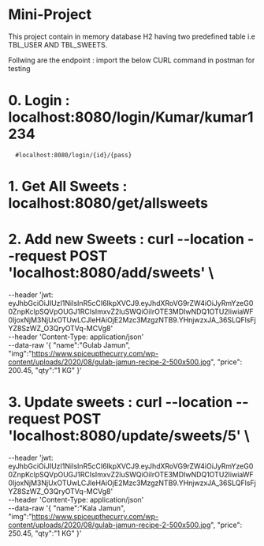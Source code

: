 # Mini-Project

This project contain in memory database H2 having two predefined table i.e TBL_USER AND TBL_SWEETS.

Follwing are the endpoint :
import the below CURL command in postman for testing

# 0. Login : localhost:8080/login/Kumar/kumar1234      
      #localhost:8080/login/{id}/{pass}

# 1. Get All Sweets :  localhost:8080/get/allsweets

# 2. Add new Sweets : curl --location --request POST 'localhost:8080/add/sweets' \
--header 'jwt: eyJhbGciOiJIUzI1NiIsInR5cCI6IkpXVCJ9.eyJhdXRoVG9rZW4iOiJyRmYzeG00ZnpKclpSQVpOUGJ1RCIsImxvZ2luSWQiOiIrOTE3MDIwNDQ1OTU2IiwiaWF0IjoxNjM3NjUxOTUwLCJleHAiOjE2Mzc3MzgzNTB9.YHnjwzxJA_36SLQFlsFjYZ8SzWZ_O3QryOTVq-MCVg8' \
--header 'Content-Type: application/json' \
--data-raw '{
    "name":"Gulab Jamun",
    "img":"https://www.spiceupthecurry.com/wp-content/uploads/2020/08/gulab-jamun-recipe-2-500x500.jpg",
    "price": 200.45,
    "qty":"1 KG"
}'

# 3. Update sweets : curl --location --request POST 'localhost:8080/update/sweets/5' \
--header 'jwt: eyJhbGciOiJIUzI1NiIsInR5cCI6IkpXVCJ9.eyJhdXRoVG9rZW4iOiJyRmYzeG00ZnpKclpSQVpOUGJ1RCIsImxvZ2luSWQiOiIrOTE3MDIwNDQ1OTU2IiwiaWF0IjoxNjM3NjUxOTUwLCJleHAiOjE2Mzc3MzgzNTB9.YHnjwzxJA_36SLQFlsFjYZ8SzWZ_O3QryOTVq-MCVg8' \
--header 'Content-Type: application/json' \
--data-raw '{
    "name":"Kala Jamun",
    "img":"https://www.spiceupthecurry.com/wp-content/uploads/2020/08/gulab-jamun-recipe-2-500x500.jpg",
    "price": 250.45,
    "qty":"1 KG"
}'

